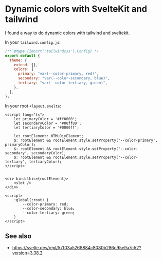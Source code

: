 # Dynamic colors with SvelteKit and tailwind

I found a way to do dynamic colors with tailwind and sveltekit.

In your `tailwind.config.js`:

```js
/** @type {import('tailwindcss').Config} */
export default {
  theme: {
    extend: {},
    colors: {
      primary: "var(--color-primary, red)",
      secondary: "var(--color-secondary, blue)",
      tertiary: "var(--color-tertiary, green)",
    },
  },
};
```

In your root `+layout.svelte`:

```svelte
<script lang="ts">
	let primaryColor = '#ff0000';
	let secondaryColor = '#00ff00';
	let tertiaryColor = '#0000ff';

	let rootElement: HTMLDivElement;
	$: rootElement && rootElement.style.setProperty('--color-primary', primaryColor);
	$: rootElement && rootElement.style.setProperty('--color-secondary', secondaryColor);
	$: rootElement && rootElement.style.setProperty('--color-tertiary', tertiaryColor);
</script>


<div bind:this={rootElement}>
	<slot />
</div>

<script>
    :global(:root) {
        --color-primary: red;
        --color-secondary: blue;
        --color-tertiary: green;
    }
</script>
```

## See also

- https://svelte.dev/repl/57f03a5268884c8080b286c95e9a7c52?version=3.38.2
